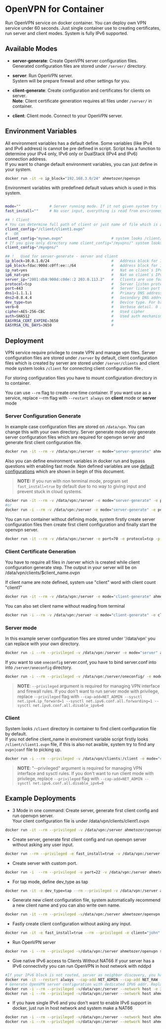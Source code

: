 # OpenVPN for Container

Run OpenVPN service on docker container. You can deploy own VPN service under 60 seconds.
Just single container use to creating certificates, run server and client modes.
System is fully IPv6 supported.

## Available Modes

- **server-generate**: Create OpenVPN server configuration files.  
Generated configuration files are stored under `/server/` directory.  

- **server**: Run OpenVPN server.  
System will be prepare firewall and other settings for you.

- **client-generate**: Create configuration and certificates for clients on server.  
**Note**: Client certificate generation requires all files under `/server/` in container.

- **client**: Client mode. Connect to your OpenVPN server.

## Environment Variables

All environment variables has a default define. Some variables (like IPv4 and IPv6 address) is cannot be pre defined in script. Script has a function to determine your IPv4 only, IPv6 only or DualStack (IPv4 and IPv6) connection address.  
If you want to change default environment variables, you can just define in your system.

```bash
docker run -it -e ip_block="192.168.3.0/24" ahmetozer/openvpn
```

Environment variables with predefined default values which is used in this system.

```bash

mode=""             # Server running mode. If it not given system try to determine
fast_install=""     # No user input, everything is read from environment variable

## ! Client
# You can determine full path of client or just name of file which is available in /client/
client_config="/client/client1.ovpn"
#   OR
client_config="myown.ovpn"                      # system looks /client/myown.ovpn
# If you give only directory name client_config="/myvpns/" system looks ovpn and conf files and select only first result.
client_config="/myvpns/"

## !   Used for server-generate - server and client
ip_block=10.0.1.0/24                            #   Address block for IPv4 to clients
ip6_block=fdac:900d:c0ff:ee::/64                #   Address block for IPv6 to clients
ip_nat=yes                                      #   Nat on client`s IPv4 addresses
ip6_nat=yes                                     #   Nat on client`s IPv6 addresses
server_ip="2001:db8:900d:c0de::2 203.0.113.2"   #   Clients are use for remote addr.It is also Detected by script or you can define.
protocol=tcp                                    #   Server listen protocol
port=443                                        #   Server listen port
dns1=1.1.1.1                                    #   Primary DNS address for Clients
dns2=8.8.4.4                                    #   Secondary DNS address for Clients
dev_type=tun                                    #   Device type. For bridge and L2 transit use tap but tap is not support on phones.
verb=0                                          #   Verbose detail. 0 is no verbose
cipher=AES-256-CBC                              #   Used cipher
auth=SHA512                                     #   Used auth mechanism
EASYRSA_CERT_EXPIRE=3650                        #
EASYRSA_CRL_DAYS=3650                           #
```

## Deployment

VPN service require privilege to create VPN and manage vpn files.
Server configuration files are stored under `/server` by default, client configuration files which is created by server are stored under `/server/clients` and client mode system looks `/client` for connecting client configuration file .

For storing configuration files you have to mount configuration directory in to container.

You can use `--rm` flag to create one time container. If you want use as a service, replace --rm flag with `--restart always` on **client** mode or **server** mode

### Server Configuration Generate

In example case configuration files are stored on `/data/vpn`. You can change this with your own directory. Server generate mode only generate server configuration files which are required for openvpn server and generate first client configuration file.

```bash
docker run -it --rm -v /data/vpn:/server -e mode="server-generate" ahmetozer/openvpn
```

Also you can define environment variables in docker run and bypass questions with enabling fast mode.
Non defined variables are use [default configurations](https://github.com/ahmetozer/openvpn-container#environment-variables) which are shown in begin of this document.

> **NOTE:** If you run with non terminal mode, program set `fast_install=true` by default due to no way to giving input and prevent stuck in cloud systems.

```bash
docker run -it --rm -v /data/vpn:/server -e mode="server-generate" -e port=53 -e protocol=udp -e fast_install=true  ahmetozer/openvpn
#or
docker run -i --rm -v /data/vpn:/server -e mode="server-generate" -e port=53 -e protocol=udp ahmetozer/openvpn
```

You can run container without defining mode, system firstly create server configuration files then create first client configuration and finally start the openvpn server.

```bash
docker run -it --rm -v /data/vpn:/server -e port=70 -e protocol=tcp -p 70:70 --privileged ahmetozer/openvpn
```

### Client Certificate Generation

You have to require all files in /server which is created while client configuration generate step.
The output in your server will be on /data/vpn/clients/$client_name.ovpn

If client name are note defined, system use "client" word with client count "client1"

```bash
docker run -it --rm -v /data/vpn:/server -e mode="client-generate" ahmetozer/openvpn
```

You can also set client name without reading from terminal

```bash
docker run -i --rm -v /data/vpn:/server -e mode="client-generate" -e client=john  ahmetozer/openvpn
```

### Server mode

In this example server configuration files are stored under '/data/vpn' you can replace with your own directory.

```bash
docker run -i --rm --privileged -v /data/vpn:/server -e mode="server" ahmetozer/openvpn
```

If you want to use `oneconfig` server.conf, you have to bind server.conf into into `/server/oneconfig` directory.

```bash
docker run -i --rm --privileged -v /data/vpn:/server/oneconfig/ -e mode="server" ahmetozer/openvpn
```

> **NOTE**: `--privileged` argument is required for managing VPN interface and firewall rules. If you don't want to run server mode with privilege, replace `--privileged` flag with  `--cap-add=NET_ADMIN --sysctl net.ipv4.ip_forward=1 --sysctl net.ipv6.conf.all.forwarding=1 --sysctl net.ipv6.conf.all.disable_ipv6=0`

### Client

System looks `/client` directory in container to find client configuration file by default.  
If you not define client_name in enviroment variable script firstly looks `/client/client1.ovpn` file, if this is also not avaible, system try to find any `ovpn|conf` file to picking up.

```bash
docker run -i --rm --privileged -v /data/vpn/clients:/client -e mode="client" ahmetozer/openvpn
```

> **NOTE**: "--privileged" argument is required for managing VPN interface and sysctl rules. If you don't want to run client mode with privilege, replace `--privileged` flag with  `--cap-add=NET_ADMIN --sysctl net.ipv6.conf.all.disable_ipv6=0`

## Example Deployments

- 3 Mode in one command: Create server, generate first client config and run openvpn server.  
Your client configuration file is under /data/vpn/clients/client1.ovpn

```bash
docker run -it --rm --privileged -v /data/vpn:/server ahmetozer/openvpn
```

- Create server, generate first client config and run openvpn server without asking any user input.

```bash
docker run --rm --privileged -e fast_install=true -v /data/vpn:/server ahmetozer/openvpn
```

- Create server with custom port.

```bash
docker run -i  --rm --privileged -e port=22 -v /data/vpn:/server ahmetozer/openvpn
```

- For tap mode, define dev_type as tap

```bash
docker run -it -e dev_type=tap --rm --privileged -v /data/vpn:/server ahmetozer/openvpn
```

- Generate new client configuration file, system automatically recommend a new client name and you can also write own name.

```bash
docker run -it --rm --privileged -v/data/vpn:/server ahmetozer/openvpn client-generate
```

- Fastly create client configuration without asking any input.

```bash
docker run -it -e fast_install=true --rm --privileged -e client="john" -e mode="client-generate" -v/data/vpn:/server ahmetozer/openvpn
```

- Run OpenVPN server

```bash
docker run -i --rm --privileged -v/data/vpn:/server ahmetozer/openvpn server
```

- Give native IPv6 access to Clients Without NAT66
If your server has a IPv6 connectivity you can run OpenVPN in host network with nddpd

```bash
#If your IPv6 block is not routed, server as neighbor discovery, you have to reply neighbor discovery questions generated from router. Mostly required on all VPS providers
docker run -it --restart always --cap-add NET_ADMIN --cap-add NET_RAW --network host ahmetozer/ndppd
# Generate OpenVPN server configuration with dedicated IPV6 addr. Replace 2001:900d:c0ff:ee:1 with your range
docker run -i --rm --privileged -v/data/vpn:/server --network host -e ip6_block="2001:900d:c0ff:ee:1::/80" -e ip6_nat=no ahmetozer/openvpn server-generate
docker run -i --rm --privileged -v/data/vpn:/server --network host ahmetozer/openvpn server
```

- If you have single IPv6 and you don't want to enable IPv6 support in docker, just run in host network and system make a NAT66

```bash
docker run -i --rm --privileged -v/data/vpn:/server --network host ahmetozer/openvpn server-generate
docker run -i --rm --privileged -v/data/vpn:/server --network host ahmetozer/openvpn server
```
